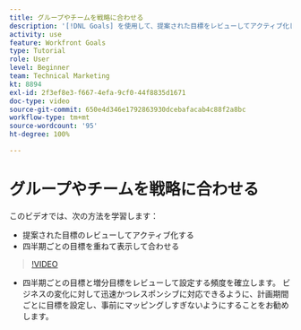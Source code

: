 ```yaml
---
title: グループやチームを戦略に合わせる
description: '[!DNL Goals] を使用して、提案された目標をレビューしてアクティブ化し、四半期ごとの目標を重ねて表示して合わせる方法について説明します。'
activity: use
feature: Workfront Goals
type: Tutorial
role: User
level: Beginner
team: Technical Marketing
kt: 8894
exl-id: 2f3ef8e3-f667-4efa-9cf0-44f8835d1671
doc-type: video
source-git-commit: 650e4d346e1792863930dcebafacab4c88f2a8bc
workflow-type: tm+mt
source-wordcount: '95'
ht-degree: 100%

---
```


# グループやチームを戦略に合わせる

このビデオでは、次の方法を学習します：

* 提案された目標のレビューしてアクティブ化する
* 四半期ごとの目標を重ねて表示して合わせる

>[!VIDEO](https://video.tv.adobe.com/v/335188/?quality=12&learn=on)

<!--
Pro-tips graphic
-->

* 四半期ごとの目標と増分目標をレビューして設定する頻度を確立します。 ビジネスの変化に対して迅速かつレスポンシブに対応できるように、計画期間ごとに目標を設定し、事前にマッピングしすぎないようにすることをお勧めします。
